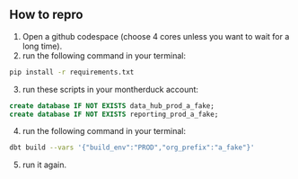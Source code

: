 ## How to repro

1. Open a github codespace (choose 4 cores unless you want to wait for a long time).
2. run the following command in your terminal:
```bash
pip install -r requirements.txt
```
3. run these scripts in your montherduck account:
```sql
create database IF NOT EXISTS data_hub_prod_a_fake;
create database IF NOT EXISTS reporting_prod_a_fake;
```
4. run the following command in your terminal:
```bash
dbt build --vars '{"build_env":"PROD","org_prefix":"a_fake"}'
```
5. run it again.